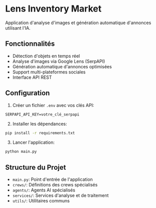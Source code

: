 # Lens Inventory Market

Application d'analyse d'images et génération automatique d'annonces utilisant l'IA.

## Fonctionnalités

- Détection d'objets en temps réel
- Analyse d'images via Google Lens (SerpAPI)
- Génération automatique d'annonces optimisées
- Support multi-plateformes sociales
- Interface API REST

## Configuration

1. Créer un fichier `.env` avec vos clés API:
```
SERPAPI_API_KEY=votre_clé_serpapi
```

2. Installer les dépendances:
```bash
pip install -r requirements.txt
```

3. Lancer l'application:
```bash
python main.py
```

## Structure du Projet

- `main.py`: Point d'entrée de l'application
- `crews/`: Définitions des crews spécialisés
- `agents/`: Agents AI spécialisés
- `services/`: Services d'analyse et de traitement
- `utils/`: Utilitaires communs
